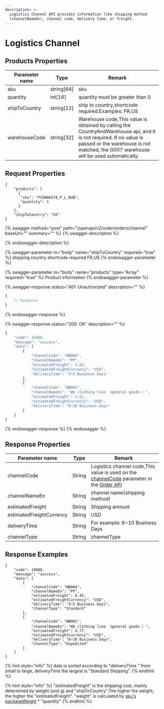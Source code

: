 ```yaml
---
description: >-
  Logistics Channel API provides information like shipping method
  (channelNameEn), channel code, delivery time, or freight.
---
```


# Logistics Channel

## Products Properties <a href="#response-parameter" id="response-parameter"></a>

| Parameter name | Type        | Remark                                                                                                                                                                                                      |
| -------------- | ----------- | ----------------------------------------------------------------------------------------------------------------------------------------------------------------------------------------------------------- |
| sku            | string\[64] | sku                                                                                                                                                                                                         |
| quantity       | int\[16]    | quantity must be greater than 0                                                                                                                                                                             |
| shipToCountry  | string\[12] | ship to country,shortcode required.Examples: FR,US                                                                                                                                                          |
| warehouseCode  | string\[32] | Warehouse code,This value is obtained by calling the CountryAndWarehouse api, and it is not required. If no value is passed or the warehouse is not matched, the G007 warehouse will be used automatically. |

## Request Properties <a href="#response-parameter" id="response-parameter"></a>

```
{
    "products": [
      {
       "sku": "FSZW06578_P_L_NUB",
       "quantity": 1
      }
    ],
    "shipToCountry": "US"
}
```

{% swagger method="post" path="/openapi/v2/order/orders/channel" baseUrl="" summary="" %}
{% swagger-description %}

{% endswagger-description %}

{% swagger-parameter in="body" name="shipToCountry" required="true" %}
shipping country shortcode required FR,US
{% endswagger-parameter %}

{% swagger-parameter in="body" name="products" type="Array" required="true" %}
Product information
{% endswagger-parameter %}

{% swagger-response status="401: Unauthorized" description="" %}
```javascript
{
    // Response
}
```
{% endswagger-response %}

{% swagger-response status="200: OK" description="" %}
```javascript
{
    "code": 10000,
    "message": "success",
    "data": [
        {
            "channelCode": "WB004",
            "channelNameEn": "PP",
            "estimatedFreight": 4.83,
            "estimatedFreightCurrency": "USD",
            "deliveryTime": "3~5 Business Days"
        },
        {
            "channelCode": "WB001",
            "channelNameEn": "Wb clothing line （general goods ）",
            "estimatedFreight": 3.61,
            "estimatedFreightCurrency": "USD",
            "deliveryTime": "6~10 Business Days"
        }
    ]
}
```
{% endswagger-response %}
{% endswagger %}

## Response Properties <a href="#response-parameter" id="response-parameter"></a>

| Parameter name           | Type   | Remark                                                                                                                                                 |
| ------------------------ | ------ | ------------------------------------------------------------------------------------------------------------------------------------------------------ |
| channelCode              | String | Logistics channel code,This value is used on the [channelCode](../order/order.md#response-parameter-2) parameter in the [Order API](../order/order.md) |
| channelNameEn            | String | channel name(shipping method)                                                                                                                          |
| estimatedFreight         | String | Shipping amount                                                                                                                                        |
| estimatedFreightCurrency | String | USD                                                                                                                                                    |
| deliveryTime             | String | For example: 6\~10 Business Days                                                                                                                       |
| channelType              | String | channelType                                                                                                                                            |

## Response Examples <a href="#response-parameter" id="response-parameter"></a>

```
{
    "code": 10000,
    "message": "success",
    "data": [
        {
            "channelCode": "WB004",
            "channelNameEn": "PP",
            "estimatedFreight": 6.45,
            "estimatedFreightCurrency": "USD",
            "deliveryTime": "3~5 Business Days",
            "channelType": "Standard"
        },
        {
            "channelCode": "WB001",
            "channelNameEn": "Wb clothing line （general goods ）",
            "estimatedFreight": 4.77,
            "estimatedFreightCurrency": "USD",
            "deliveryTime": "6~10 Business Days",
            "channelType": "Expedited"
        }
    ]
}
```

{% hint style="info" %}
data is sorted according to "deliveryTime " from small to large, deliveryTime the largest is "Standard Shipping".
{% endhint %}

{% hint style="info" %}
"estimatedFreight" is the shipping cost, mainly determined by weight (unit g) and "shipToCountry".The higher the weight, the higher the "estimatedFreight". "weight" is calculated by [sku's packageWeight](../api-reference/products.md#skulist) \*  "quantity"
{% endhint %}
